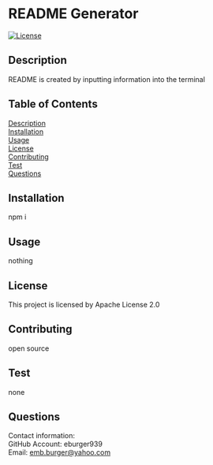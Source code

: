 # README Generator

  [![License](https://img.shields.io/badge/License-Apache_2.0-blue.svg)](https://opensource.org/licenses/Apache-2.0)


<a id="desc"></a>
## Description
README is created by inputting information into the terminal

## Table of Contents
[ Description ](#desc) <br/>
[ Installation ](#install)<br/>
[ Usage ](#usage)<br/>
[ License ](https://opensource.org/licenses/Apache-2.0)<br/>
[ Contributing ](#contrib)<br/>
[ Test ](#test)<br/>
[ Questions ](#quest)<br/>




<a id="install"></a>
## Installation

npm i

<a id="usage"></a>
## Usage
nothing

<a id="license"></a>
## License
This project is licensed by Apache License 2.0


<a id="contrib"></a>
## Contributing
open source

<a id="test"></a>
## Test
none

<a id="quest"></a>
## Questions
Contact information:<br/>
GitHub Account: eburger939<br/>
Email: emb.burger@yahoo.com<br/>

